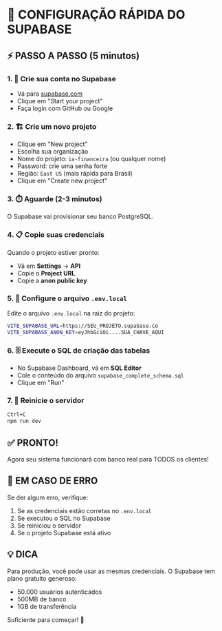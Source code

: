 # 🚀 CONFIGURAÇÃO RÁPIDA DO SUPABASE

## ⚡ PASSO A PASSO (5 minutos)

### 1. 📝 Crie sua conta no Supabase
- Vá para [supabase.com](https://supabase.com/dashboard)
- Clique em "Start your project"
- Faça login com GitHub ou Google

### 2. 🏗️ Crie um novo projeto
- Clique em "New project"
- Escolha sua organização
- Nome do projeto: `ia-financeira` (ou qualquer nome)
- Password: crie uma senha forte
- Região: `East US` (mais rápida para Brasil)
- Clique em "Create new project"

### 3. ⏱️ Aguarde (2-3 minutos)
O Supabase vai provisionar seu banco PostgreSQL.

### 4. 📋 Copie suas credenciais
Quando o projeto estiver pronto:
- Vá em **Settings** → **API**
- Copie o **Project URL**
- Copie a **anon public key**

### 5. 🔧 Configure o arquivo `.env.local`
Edite o arquivo `.env.local` na raiz do projeto:

```bash
VITE_SUPABASE_URL=https://SEU_PROJETO.supabase.co
VITE_SUPABASE_ANON_KEY=eyJhbGciOi....SUA_CHAVE_AQUI
```

### 6. 🗄️ Execute o SQL de criação das tabelas
- No Supabase Dashboard, vá em **SQL Editor**
- Cole o conteúdo do arquivo `supabase_complete_schema.sql`
- Clique em "Run"

### 7. 🔄 Reinicie o servidor
```bash
Ctrl+C
npm run dev
```

## ✅ PRONTO!
Agora seu sistema funcionará com banco real para TODOS os clientes!

## 🚨 EM CASO DE ERRO
Se der algum erro, verifique:
1. Se as credenciais estão corretas no `.env.local`
2. Se executou o SQL no Supabase
3. Se reiniciou o servidor
4. Se o projeto Supabase está ativo

## 💡 DICA
Para produção, você pode usar as mesmas credenciais. O Supabase tem plano gratuito generoso:
- 50.000 usuários autenticados
- 500MB de banco
- 1GB de transferência

Suficiente para começar! 🚀 